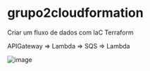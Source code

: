 # grupo2cloudformation

Criar um fluxo de dados com IaC Terraform

 APIGateway => Lambda => SQS => Lambda

![image](https://user-images.githubusercontent.com/118050166/205449664-d618b8f1-705e-4c12-9764-84b1fee7086f.png)
